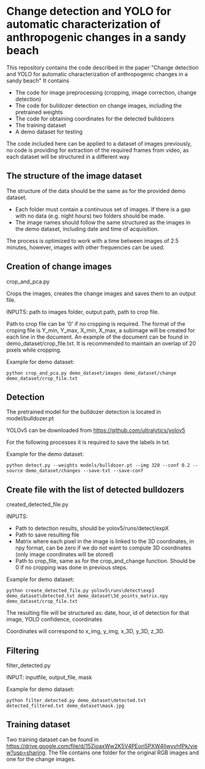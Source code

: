 # Change detection and YOLO for automatic characterization of anthropogenic changes in a sandy beach

This repository contains the code described in the paper "Change detection and YOLO for automatic characterization of anthropogenic changes in a sandy beach"
It contains
- The code for image preprocessing (cropping, image correction, change detection)
- The code for bulldozer detection on change images, including the pretrained weights
- The code for obtaining coordinates for the detected bulldozers
- The training dataset
- A demo dataset for testing

The code included here can be applied to a dataset of images previously, no code is providing for extraction of the required frames from video, as each dataset 
will be structured in a different way

## The structure of the image dataset

The structure of the data should be the same as for the provided demo dataset.

- Each folder must contain a continuous set of images. If there is a gap with no data (e.g. night hours) two folders should be made.
- The image names should follow the same structured as the images in the demo dataset, including date and time of acquisition.

The process is optimized to work with a time between images of 2.5 minutes, however, images with other frequencies can be used.

## Creation of change images

crop_and_pca.py

Crops the images, creates the change images and saves them to an output file.

INPUTS: path to images folder, output path, path to crop file.

Path to crop file can be '0' if no cropping is required.
The format of the croping file is Y_min, Y_max, X_min, X_max, a subimage will be created for 
each line in the document. An example of the document can be found in demo_dataset/crop_file.txt.
It is recommended to maintain an overlap of 20 pixels while cropping.

Example for demo dataset:

`python crop_and_pca.py demo_dataset/images demo_dataset/change demo_dataset/crop_file.txt`

## Detection

The pretrained model for the bulldozer detection is located in model/bulldozer.pt

YOLOv5 can be downloaded from https://github.com/ultralytics/yolov5

For the following processes it is required to save the labels in txt.

Example for the demo dataset:

`python detect.py --weights models/bulldozer.pt --img 320 --conf 0.2 --source demo_dataset/changes --save-txt --save-conf`

## Create file with the list of detected bulldozers

created_detected_file.py

INPUTS: 
- Path to detection results, should be yolov5/runs/detect/expX
- Path to save resulting file
- Matrix where each pixel in the image is linked to the 3D coordinates, in npy format, can be zero if we do not want to compute 3D coordinates 
(only image coordinates will be stored)
- Path to crop_file, same as for the crop_and_change function. Should be 0 if no cropping was done in previous steps.

Example for demo dataset:

`python create_detected_file.py yolov5\runs\detect\exp3 demo_dataset\detected.txt demo_dataset\3d_points_matrix.npy demo_dataset/crop_file.txt`

The resulting file will be structured as:
date, hour, id of detection for that image, YOLO confidence, coordinates

Coordinates will correspond to x_img, y_img, x_3D, y_3D, z_3D.

## Filtering

filter_detected.py

INPUT: inputfile, output_file, mask

Example for demo dataset:

`python filter_detected.py demo_dataset\detected.txt detected_filtered.txt demo_dataset\mask.jpg`


## Training dataset

Two training dataset can be found in https://drive.google.com/file/d/15ZjoaxWw2K5V4PEori5PXW4IlwyyhfPk/view?usp=sharing. The file contains one folder for the original RGB images and one for the change images.

